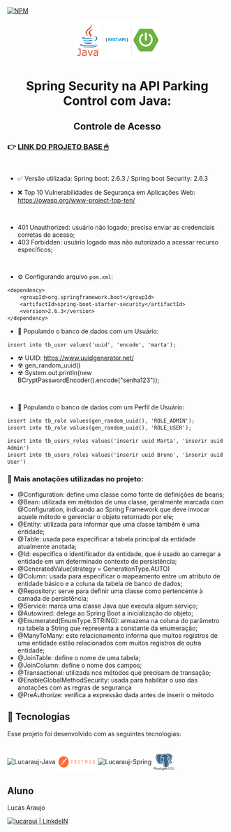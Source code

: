 [![NPM](https://img.shields.io/npm/l/react)](https://github.com/lucarauj/criacao-de-API-parking-control-com-Java-Spring-Security/blob/main/LICENSE)

<p align="center"><img width="200px" src="https://github.com/lucarauj/assets/blob/main/ApiJavaSpring.png" /></p>

<h1 align="center"> Spring Security na API Parking Control com Java: </h1>
<h2 align="center"> Controle de Acesso </h2>

### 👉 [LINK DO PROJETO BASE 🖱](https://github.com/lucarauj/criacao-de-API-parking-control-com-Java)

<br>

- ✅ Versão utilizada: Spring boot: 2.6.3 / Spring boot Security: 2.6.3

- ❌ Top 10 Vulnerabilidades de Segurança em Aplicações Web: https://owasp.org/www-project-top-ten/

<br>

- 401 Unauthorized: usuário não logado; precisa enviar as credenciais corretas de acesso;
- 403 Forbidden: usuário logado mas não autorizado a acessar recurso específicos;

<br>

- ⚙ Configurando arquivo ```pom.xml```:

```
<dependency>
	<groupId>org.springframework.boot</groupId>
	<artifactId>spring-boot-starter-security</artifactId>
	<version>2.6.3</version>
</dependency>
```


- 🛒 Populando o banco de dados com um Usuário:

```
insert into tb_user values('uuid', 'encode', 'marta');
```

- ☢ UUID: https://www.uuidgenerator.net/
- ☢ gen_random_uuid()
- ☢ System.out.println(new BCryptPasswordEncoder().encode("senha123"));

<br>

- 🛒 Populando o banco de dados com um Perfil de Usuário:

```
insert into tb_role values(gen_random_uuid(), 'ROLE_ADMIN');
insert into tb_role values(gen_random_uuid(), 'ROLE_USER');
```
```
insert into tb_users_roles values('inserir uuid Marta', 'inserir uuid Admin')
insert into tb_users_roles values('inserir uuid Bruno', 'inserir uuid User')
```

### 📝 Mais anotações utilizadas no projeto:

- @Configuration: define uma classe como fonte de definições de beans;
- @Bean: utilizada em métodos de uma classe, geralmente marcada com @Configuration, indicando ao Spring Framework que deve invocar aquele método e gerenciar o objeto retornado por ele;
- @Entity: utilizada para informar que uma classe também é uma entidade;
- @Table: usada para especificar a tabela principal da entidade atualmente anotada;
- @Id: especifica o identificador da entidade, que é usado ao carregar a entidade em um determinado contexto de persistência;
- @GeneratedValue(strategy = GenerationType.AUTO)
- @Column: usada para especificar o mapeamento entre um atributo de entidade básico e a coluna da tabela de banco de dados;
- @Repository: serve para definir uma classe como pertencente à camada de persistência;
- @Service: marca uma classe Java que executa algum serviço;
- @Autowired: delega ao Spring Boot a inicialização do objeto;
- @Enumerated(EnumType.STRING): armazena na coluna do parâmetro na tabela a String que representa a constante da enumeração;
- @ManyToMany: este relacionamento informa que muitos registros de uma entidade estão relacionados com muitos registros de outra entidade;
- @JoinTable: define o nome de uma tabela;
- @JoinColumn: define o nome dos campos;
- @Transactional: utilizada nos métodos que precisam de transação;
- @EnableGlobalMethodSecurity: usada para habilitar o uso das anotações com as regras de segurança
- @PreAuthorize: verifica a expressão dada antes de inserir o método

## 🚀 Tecnologias

Esse projeto foi desenvolvido com as seguintes tecnologias:
<div style="display: inline_block"><br>
<img align="center" alt="Lucarauj-Java" height="30" width="40" src="https://cdn.jsdelivr.net/gh/devicons/devicon/icons/java/java-original.svg">
<img align="center" alt="Lucarauj-Postman" height="50" width="90" src="https://github.com/lucarauj/assets/blob/main/postman.png">
<img align="center" alt="Lucarauj-Spring" height="30" width="40" src="https://cdn.jsdelivr.net/gh/devicons/devicon/icons/spring/spring-original.svg">
<img align="center" alt="Lucarauj-Postgresql" height="40" width="50" src="https://github.com/lucarauj/assets/blob/main/postgresql.svg">
</div>

## Aluno

Lucas Araujo

<a href="https://www.linkedin.com/in/lucarauj"><img alt="lucarauj | LinkdeIN" width="40px" src="https://user-images.githubusercontent.com/43545812/144035037-0f415fc7-9f96-4517-a370-ccc6e78a714b.png" /></a>

